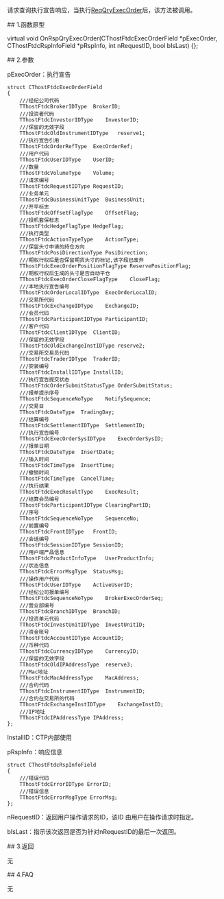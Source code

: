 <p>请求查询执行宣告响应，当执行<a href="../../CTHOSTFTDCTRADERSPI/REQQRYEXECORDER/">ReqQryExecOrder</a>后，该方法被调用。</p>
<span class="anchor" id="71f327ac-7409-4201-938a-be60e840fd4a"></span>
## 1.函数原型
<p>virtual void OnRspQryExecOrder(CThostFtdcExecOrderField *pExecOrder, CThostFtdcRspInfoField *pRspInfo, int nRequestID, bool bIsLast) {};</p>
<span class="anchor" id="a3d61ce1-6a36-4310-a36a-c9efa30cc8ce"></span>
## 2.参数
<p>pExecOrder：执行宣告</p>
<pre><code>struct CThostFtdcExecOrderField
{
    ///经纪公司代码
    TThostFtdcBrokerIDType  BrokerID;
    ///投资者代码
    TThostFtdcInvestorIDType    InvestorID;
    ///保留的无效字段
    TThostFtdcOldInstrumentIDType   reserve1;
    ///执行宣告引用
    TThostFtdcOrderRefType  ExecOrderRef;
    ///用户代码
    TThostFtdcUserIDType    UserID;
    ///数量
    TThostFtdcVolumeType    Volume;
    ///请求编号
    TThostFtdcRequestIDType RequestID;
    ///业务单元
    TThostFtdcBusinessUnitType  BusinessUnit;
    ///开平标志
    TThostFtdcOffsetFlagType    OffsetFlag;
    ///投机套保标志
    TThostFtdcHedgeFlagType HedgeFlag;
    ///执行类型
    TThostFtdcActionTypeType    ActionType;
    ///保留头寸申请的持仓方向
    TThostFtdcPosiDirectionType PosiDirection;
    ///期权行权后是否保留期货头寸的标记,该字段已废弃
    TThostFtdcExecOrderPositionFlagType ReservePositionFlag;
    ///期权行权后生成的头寸是否自动平仓
    TThostFtdcExecOrderCloseFlagType    CloseFlag;
    ///本地执行宣告编号
    TThostFtdcOrderLocalIDType  ExecOrderLocalID;
    ///交易所代码
    TThostFtdcExchangeIDType    ExchangeID;
    ///会员代码
    TThostFtdcParticipantIDType ParticipantID;
    ///客户代码
    TThostFtdcClientIDType  ClientID;
    ///保留的无效字段
    TThostFtdcOldExchangeInstIDType reserve2;
    ///交易所交易员代码
    TThostFtdcTraderIDType  TraderID;
    ///安装编号
    TThostFtdcInstallIDType InstallID;
    ///执行宣告提交状态
    TThostFtdcOrderSubmitStatusType OrderSubmitStatus;
    ///报单提示序号
    TThostFtdcSequenceNoType    NotifySequence;
    ///交易日
    TThostFtdcDateType  TradingDay;
    ///结算编号
    TThostFtdcSettlementIDType  SettlementID;
    ///执行宣告编号
    TThostFtdcExecOrderSysIDType    ExecOrderSysID;
    ///报单日期
    TThostFtdcDateType  InsertDate;
    ///插入时间
    TThostFtdcTimeType  InsertTime;
    ///撤销时间
    TThostFtdcTimeType  CancelTime;
    ///执行结果
    TThostFtdcExecResultType    ExecResult;
    ///结算会员编号
    TThostFtdcParticipantIDType ClearingPartID;
    ///序号
    TThostFtdcSequenceNoType    SequenceNo;
    ///前置编号
    TThostFtdcFrontIDType   FrontID;
    ///会话编号
    TThostFtdcSessionIDType SessionID;
    ///用户端产品信息
    TThostFtdcProductInfoType   UserProductInfo;
    ///状态信息
    TThostFtdcErrorMsgType  StatusMsg;
    ///操作用户代码
    TThostFtdcUserIDType    ActiveUserID;
    ///经纪公司报单编号
    TThostFtdcSequenceNoType    BrokerExecOrderSeq;
    ///营业部编号
    TThostFtdcBranchIDType  BranchID;
    ///投资单元代码
    TThostFtdcInvestUnitIDType  InvestUnitID;
    ///资金账号
    TThostFtdcAccountIDType AccountID;
    ///币种代码
    TThostFtdcCurrencyIDType    CurrencyID;
    ///保留的无效字段
    TThostFtdcOldIPAddressType  reserve3;
    ///Mac地址
    TThostFtdcMacAddressType    MacAddress;
    ///合约代码
    TThostFtdcInstrumentIDType  InstrumentID;
    ///合约在交易所的代码
    TThostFtdcExchangeInstIDType    ExchangeInstID;
    ///IP地址
    TThostFtdcIPAddressType IPAddress;
};
</code></pre>
<p>InstallID：CTP内部使用</p>
<p>pRspInfo：响应信息</p>
<pre><code>struct CThostFtdcRspInfoField
{
    ///错误代码
    TThostFtdcErrorIDType ErrorID;
    ///错误信息
    TThostFtdcErrorMsgType ErrorMsg;
};
</code></pre>
<p>nRequestID：返回用户操作请求的ID，该ID 由用户在操作请求时指定。</p>
<p>bIsLast：指示该次返回是否为针对nRequestID的最后一次返回。</p>
<span class="anchor" id="9dc8724f-eb53-4c1e-a766-df3d27235be6"></span>
## 3.返回
<p>无</p>
<span class="anchor" id="4ce3525f-da5e-4341-8988-55090bd00d3d"></span>
## 4.FAQ
<p>无</p>
